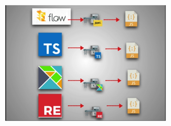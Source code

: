 <img src="Static Typing In Javascript.assets/Screen Shot 2021-07-07 at 6.42.13 PM.png" alt="Screen Shot 2021-07-07 at 6.42.13 PM" style="zoom:50%;" />

